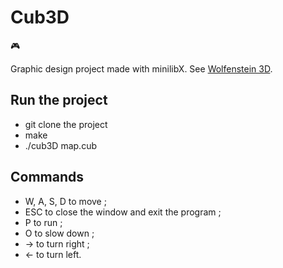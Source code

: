 # Cub3D
🎮

Graphic design project made with minilibX.
See [Wolfenstein 3D](http://users.atw.hu/wolf3d/).

## Run the project
* git clone the project
* make
* ./cub3D map.cub

## Commands
* W, A, S, D to move ;
* ESC to close the window and exit the program ;
* P to run ;
* O to slow down ;
* → to turn right ;
* ← to turn left.
